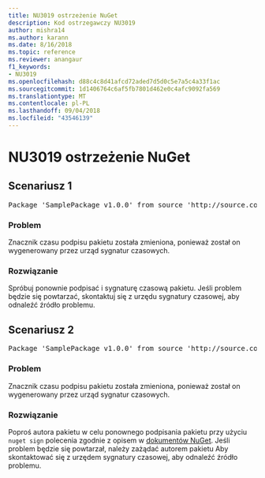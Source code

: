 ```yaml
---
title: NU3019 ostrzeżenie NuGet
description: Kod ostrzegawczy NU3019
author: mishra14
ms.author: karann
ms.date: 8/16/2018
ms.topic: reference
ms.reviewer: anangaur
f1_keywords:
- NU3019
ms.openlocfilehash: d88c4c8d41afcd72aded7d5d0c5e7a5c4a33f1ac
ms.sourcegitcommit: 1d1406764c6af5fb7801d462e0c4afc9092fa569
ms.translationtype: MT
ms.contentlocale: pl-PL
ms.lasthandoff: 09/04/2018
ms.locfileid: "43546139"
---
```

# <a name="nuget-warning-nu3019"></a>NU3019 ostrzeżenie NuGet

## <a name="scenario-1"></a>Scenariusz 1

<pre>Package 'SamplePackage v1.0.0' from source 'http://source.com/index.json': The timestamp integrity check failed.</pre>

### <a name="issue"></a>Problem

Znacznik czasu podpisu pakietu została zmieniona, ponieważ został on wygenerowany przez urząd sygnatur czasowych.


### <a name="solution"></a>Rozwiązanie

Spróbuj ponownie podpisać i sygnaturę czasową pakietu. Jeśli problem będzie się powtarzać, skontaktuj się z urzędu sygnatury czasowej, aby odnaleźć źródło problemu.



## <a name="scenario-2"></a>Scenariusz 2

<pre>Package 'SamplePackage v1.0.0' from source 'http://source.com/index.json': The primary signature's timestamp integrity check failed.</pre>

### <a name="issue"></a>Problem

Znacznik czasu podpisu pakietu została zmieniona, ponieważ został on wygenerowany przez urząd sygnatur czasowych.


### <a name="solution"></a>Rozwiązanie

Poproś autora pakietu w celu ponownego podpisania pakietu przy użyciu `nuget sign` polecenia zgodnie z opisem w [dokumentów NuGet](https://docs.microsoft.com/en-us/nuget/create-packages/sign-a-package). Jeśli problem będzie się powtarzał, należy zażądać autorem pakietu Aby skontaktować się z urzędem sygnatury czasowej, aby odnaleźć źródło problemu.


